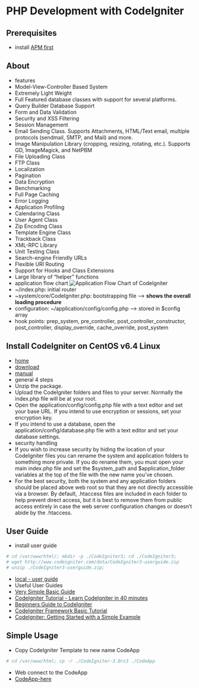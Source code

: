 # PHP Development with CodeIgniter
## Prerequisites
* install [APM first](https://github.com/kimduho/webdev/wiki/Installing-APM---Apache-PHP-MySQL)

## About
* features
 * Model-View-Controller Based System
 * Extremely Light Weight
 * Full Featured database classes with support for several platforms.
 * Query Builder Database Support
 * Form and Data Validation
 * Security and XSS Filtering
 * Session Management
 * Email Sending Class. Supports Attachments, HTML/Text email, multiple protocols (sendmail, SMTP, and Mail) and more.
 * Image Manipulation Library (cropping, resizing, rotating, etc.). Supports GD, ImageMagick, and NetPBM
 * File Uploading Class
 * FTP Class
 * Localization
 * Pagination
 * Data Encryption
 * Benchmarking
 * Full Page Caching
 * Error Logging
 * Application Profiling
 * Calendaring Class
 * User Agent Class
 * Zip Encoding Class
 * Template Engine Class
 * Trackback Class
 * XML-RPC Library
 * Unit Testing Class
 * Search-engine Friendly URLs
 * Flexible URI Routing
 * Support for Hooks and Class Extensions
 * Large library of “helper” functions
* application flow chart
![Application Flow Chart of CodeIgniter](http://www.codeigniter.com/userguide3/_images/appflowchart.gif)
 * ~/index.php: initial router
 * ~system/core/CodeIgniter.php: bootstrapping file --> **shows the overall loading procedure**
 * configuration: ~/application/config/config.php --> stored in $config array
 * hook points: prep_system, pre_controller, post_controller_constructor, post_controller, display_override, cache_override, post_system

## Install CodeIgniter on CentOS v6.4 Linux
* [home](http://www.codeigniter.com/)
 * [download](https://github.com/bcit-ci/CodeIgniter/archive/3.0rc3.zip)
 * [manual](http://www.codeigniter.com/userguide3/)
* general 4 steps
 * Unzip the package.
 * Upload the CodeIgniter folders and files to your server. Normally the index.php file will be at your root.
 * Open the application/config/config.php file with a text editor and set your base URL. If you intend to use encryption or sessions, set your encryption key.
 * If you intend to use a database, open the application/config/database.php file with a text editor and set your database settings.
* security handling
 * If you wish to increase security by hiding the location of your CodeIgniter files you can rename the system and application folders to something more private. If you do rename them, you must open your main index.php file and set the $system_path and $application_folder variables at the top of the file with the new name you’ve chosen.
 * For the best security, both the system and any application folders should be placed above web root so that they are not directly accessible via a browser. By default, .htaccess files are included in each folder to help prevent direct access, but it is best to remove them from public access entirely in case the web server configuration changes or doesn’t abide by the .htaccess.

## User Guide
* install user guide
```sh
# cd /var/www/html/; mkdir -p ./CodeIgniter3; cd ./CodeIgniter3;
# wget http://www.codeigniter.com/data/CodeIgniter3-userguide.zip
# unzip ./CodeIgniter3-userguide.zip; 
```
* [local - user guide](http://localhost/CodeIgniter3/user_guide/)
* Useful User Guides
 * [Very Simple Basic Guide](http://codesamplez.com/development/codeigniter-basic-tutorial)
 * [CodeIgniter Tutorial - Learn CodeIgniter in 40 minutes](http://www.revillweb.com/tutorials/codeigniter-tutorial-learn-codeigniter-in-40-minutes/)
 * [Beginners Guide to CodeIgniter](https://www.udemy.com/codeigniter-learn-it-correct/)
 * [CodeIgniter Framework Basic Tutorial](http://www.phpeveryday.com/articles/CodeIgniter-Framework-Basic-Tutorial-P841.html)
 * [CodeIgniter: Getting Started with a Simple Example](https://www.digitalocean.com/community/tutorials/codeigniter-getting-started-with-a-simple-example)

## Simple Usage
* Copy CodeIgniter Template to new name CodeApp
```sh
# cd /var/www/html; cp -r ./CodeIgniter-3.0rc3 ./CodeApp
```
* Web connect to the CodeApp
 * [CodeApp-here](http://localhost/CodeApp/)
